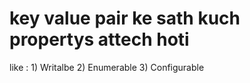 #  key value pair ke sath kuch propertys attech hoti 
   like : 1) Writalbe 2) Enumerable 3) Configurable